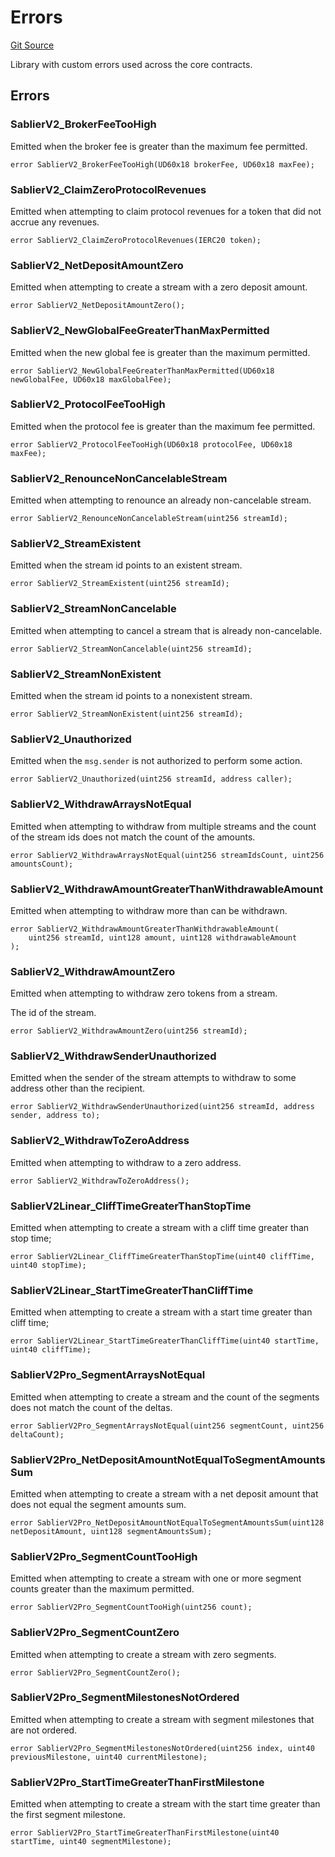 # Errors
[Git Source](https://github.com/sablierhq/v2-core/blob/71a38f2401905d2762c14a7b36c2334909bdb760/src/libraries/Errors.sol)

Library with custom errors used across the core contracts.


## Errors
### SablierV2_BrokerFeeTooHigh
Emitted when the broker fee is greater than the maximum fee permitted.


```solidity
error SablierV2_BrokerFeeTooHigh(UD60x18 brokerFee, UD60x18 maxFee);
```

### SablierV2_ClaimZeroProtocolRevenues
Emitted when attempting to claim protocol revenues for a token that did not accrue any revenues.


```solidity
error SablierV2_ClaimZeroProtocolRevenues(IERC20 token);
```

### SablierV2_NetDepositAmountZero
Emitted when attempting to create a stream with a zero deposit amount.


```solidity
error SablierV2_NetDepositAmountZero();
```

### SablierV2_NewGlobalFeeGreaterThanMaxPermitted
Emitted when the new global fee is greater than the maximum permitted.


```solidity
error SablierV2_NewGlobalFeeGreaterThanMaxPermitted(UD60x18 newGlobalFee, UD60x18 maxGlobalFee);
```

### SablierV2_ProtocolFeeTooHigh
Emitted when the protocol fee is greater than the maximum fee permitted.


```solidity
error SablierV2_ProtocolFeeTooHigh(UD60x18 protocolFee, UD60x18 maxFee);
```

### SablierV2_RenounceNonCancelableStream
Emitted when attempting to renounce an already non-cancelable stream.


```solidity
error SablierV2_RenounceNonCancelableStream(uint256 streamId);
```

### SablierV2_StreamExistent
Emitted when the stream id points to an existent stream.


```solidity
error SablierV2_StreamExistent(uint256 streamId);
```

### SablierV2_StreamNonCancelable
Emitted when attempting to cancel a stream that is already non-cancelable.


```solidity
error SablierV2_StreamNonCancelable(uint256 streamId);
```

### SablierV2_StreamNonExistent
Emitted when the stream id points to a nonexistent stream.


```solidity
error SablierV2_StreamNonExistent(uint256 streamId);
```

### SablierV2_Unauthorized
Emitted when the `msg.sender` is not authorized to perform some action.


```solidity
error SablierV2_Unauthorized(uint256 streamId, address caller);
```

### SablierV2_WithdrawArraysNotEqual
Emitted when attempting to withdraw from multiple streams and the count of the stream ids does
not match the count of the amounts.


```solidity
error SablierV2_WithdrawArraysNotEqual(uint256 streamIdsCount, uint256 amountsCount);
```

### SablierV2_WithdrawAmountGreaterThanWithdrawableAmount
Emitted when attempting to withdraw more than can be withdrawn.


```solidity
error SablierV2_WithdrawAmountGreaterThanWithdrawableAmount(
    uint256 streamId, uint128 amount, uint128 withdrawableAmount
);
```

### SablierV2_WithdrawAmountZero
Emitted when attempting to withdraw zero tokens from a stream.

The id of the stream.


```solidity
error SablierV2_WithdrawAmountZero(uint256 streamId);
```

### SablierV2_WithdrawSenderUnauthorized
Emitted when the sender of the stream attempts to withdraw to some address other than the recipient.


```solidity
error SablierV2_WithdrawSenderUnauthorized(uint256 streamId, address sender, address to);
```

### SablierV2_WithdrawToZeroAddress
Emitted when attempting to withdraw to a zero address.


```solidity
error SablierV2_WithdrawToZeroAddress();
```

### SablierV2Linear_CliffTimeGreaterThanStopTime
Emitted when attempting to create a stream with a cliff time greater than stop time;


```solidity
error SablierV2Linear_CliffTimeGreaterThanStopTime(uint40 cliffTime, uint40 stopTime);
```

### SablierV2Linear_StartTimeGreaterThanCliffTime
Emitted when attempting to create a stream with a start time greater than cliff time;


```solidity
error SablierV2Linear_StartTimeGreaterThanCliffTime(uint40 startTime, uint40 cliffTime);
```

### SablierV2Pro_SegmentArraysNotEqual
Emitted when attempting to create a stream and the count of the segments does not match the
count of the deltas.


```solidity
error SablierV2Pro_SegmentArraysNotEqual(uint256 segmentCount, uint256 deltaCount);
```

### SablierV2Pro_NetDepositAmountNotEqualToSegmentAmountsSum
Emitted when attempting to create a stream with a net deposit amount that does not equal the segment
amounts sum.


```solidity
error SablierV2Pro_NetDepositAmountNotEqualToSegmentAmountsSum(uint128 netDepositAmount, uint128 segmentAmountsSum);
```

### SablierV2Pro_SegmentCountTooHigh
Emitted when attempting to create a stream with one or more segment counts greater than the maximum
permitted.


```solidity
error SablierV2Pro_SegmentCountTooHigh(uint256 count);
```

### SablierV2Pro_SegmentCountZero
Emitted when attempting to create a stream with zero segments.


```solidity
error SablierV2Pro_SegmentCountZero();
```

### SablierV2Pro_SegmentMilestonesNotOrdered
Emitted when attempting to create a stream with segment milestones that are not ordered.


```solidity
error SablierV2Pro_SegmentMilestonesNotOrdered(uint256 index, uint40 previousMilestone, uint40 currentMilestone);
```

### SablierV2Pro_StartTimeGreaterThanFirstMilestone
Emitted when attempting to create a stream with the start time greater than the first segment milestone.


```solidity
error SablierV2Pro_StartTimeGreaterThanFirstMilestone(uint40 startTime, uint40 segmentMilestone);
```

